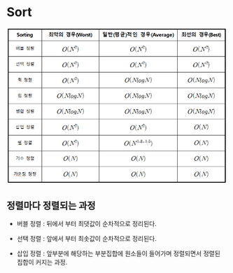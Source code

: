 # Sort




![sort](/Image/data_structure/sort.png)


## 정렬마다 정렬되는 과정

* 버블 정렬 : 뒤에서 부터 최댓값이 순차적으로 정리된다.

* 선택 정렬 : 앞에서 부터 최솟값이 순차적으로 정리된다.

* 삽입 정렬 : 앞부분에 해당하는 부분집합에 원소들이 들어가며 정렬되면서 정렬된 집합이 커지는 과정.

